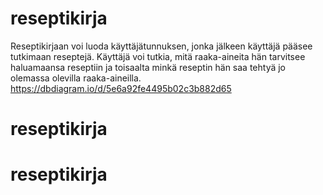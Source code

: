 # reseptikirja

Reseptikirjaan voi luoda käyttäjätunnuksen, jonka jälkeen käyttäjä pääsee tutkimaan reseptejä. Käyttäjä voi tutkia, mitä raaka-aineita hän tarvitsee haluamaansa reseptiin ja toisaalta minkä reseptin hän saa tehtyä jo olemassa olevilla raaka-aineilla.
https://dbdiagram.io/d/5e6a92fe4495b02c3b882d65
# reseptikirja
# reseptikirja
